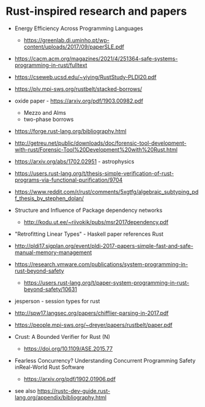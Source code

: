 # Rust-inspired research and papers

- Energy Efficiency Across Programming Languages

  - https://greenlab.di.uminho.pt/wp-content/uploads/2017/09/paperSLE.pdf

- https://cacm.acm.org/magazines/2021/4/251364-safe-systems-programming-in-rust/fulltext

- https://cseweb.ucsd.edu/~yiying/RustStudy-PLDI20.pdf

- https://plv.mpi-sws.org/rustbelt/stacked-borrows/

- oxide paper - https://arxiv.org/pdf/1903.00982.pdf
  - Mezzo and Alms
  - two-phase borrows

- https://forge.rust-lang.org/bibliography.html

- http://getreu.net/public/downloads/doc/forensic-tool-development-with-rust/Forensic-Tool%20Development%20with%20Rust.html

- https://arxiv.org/abs/1702.02951 - astrophysics

- https://users.rust-lang.org/t/thesis-simple-verification-of-rust-programs-via-functional-purification/9704

- https://www.reddit.com/r/rust/comments/5xgtfg/algebraic_subtyping_pdf_thesis_by_stephen_dolan/

- Structure and Influence of Package dependency networks
  - http://kodu.ut.ee/~riivokik/pubs/msr2017dependency.pdf

- "Retrofitting Linear Types" - Haskell paper references Rust

- http://pldi17.sigplan.org/event/pldi-2017-papers-simple-fast-and-safe-manual-memory-management

- https://research.vmware.com/publications/system-programming-in-rust-beyond-safety
  - https://users.rust-lang.org/t/paper-system-programming-in-rust-beyond-safety/10631

- jesperson - session types for rust

- http://spw17.langsec.org/papers/chifflier-parsing-in-2017.pdf

- https://people.mpi-sws.org/~dreyer/papers/rustbelt/paper.pdf

- Crust: A Bounded Verifier for Rust (N)
  - https://doi.org/10.1109/ASE.2015.77

- Fearless Concurrency? Understanding Concurrent Programming Safety inReal-World Rust Software
  - https://arxiv.org/pdf/1902.01906.pdf

- see also https://rustc-dev-guide.rust-lang.org/appendix/bibliography.html
